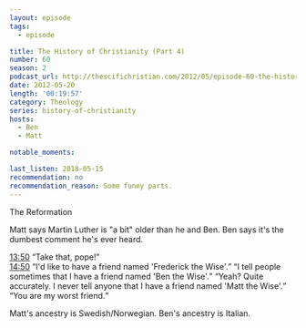 ```yaml
---
layout: episode
tags:
  - episode

title: The History of Christianity (Part 4)
number: 60
season: 2
podcast_url: http://thescifichristian.com/2012/05/episode-60-the-history-of-christianity-part-4/
date: 2012-05-20
length: '00:19:57'
category: Theology
series: history-of-christianity
hosts:
  - Ben
  - Matt

notable_moments:

last_listen: 2018-05-15
recommendation: no
recommendation_reason: Some funny parts.
---
```

The Reformation

Matt says Martin Luther is "a bit" older than he and Ben. Ben says it's the dumbest comment he's ever heard.

<div class="quote">
  <a class="timestamp tag is-medium is-rounded is-primary" href="http://thescifichristian.com/2012/05/episode-60-the-history-of-christianity-part-4/#t=13:50">13:50</a>
  <q class="ben">Take that, pope!</q>
</div>

<div class="quote">
  <a class="timestamp tag is-medium is-rounded is-primary" href="http://thescifichristian.com/2012/05/episode-60-the-history-of-christianity-part-4/#t=14:50">14:50</a>
  <span class="quote-context is-size-6"></span>
  <q class="ben">I'd like to have a friend named 'Frederick the Wise'.</q>
  <q class="matt">I tell people sometimes that I have a friend named 'Ben the Wise'.</q>
  <q class="ben">Yeah? Quite accurately. I never tell anyone that I have a friend named 'Matt the Wise'.</q>
  <q class="matt">You are my worst friend.</q>
</div>

Matt's ancestry is Swedish/Norwegian. Ben's ancestry is Italian.